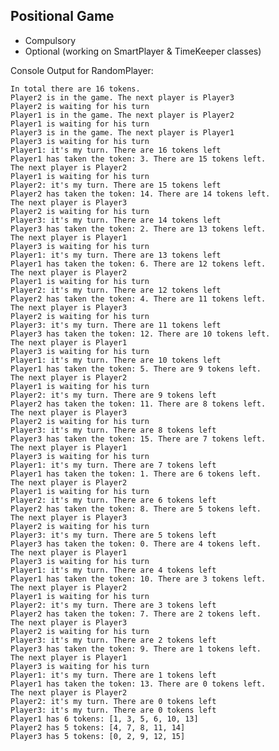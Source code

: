 ## Positional Game

- Compulsory
- Optional (working on SmartPlayer & TimeKeeper classes)

Console Output for RandomPlayer:

    In total there are 16 tokens.
    Player2 is in the game. The next player is Player3
    Player2 is waiting for his turn
    Player1 is in the game. The next player is Player2
    Player1 is waiting for his turn
    Player3 is in the game. The next player is Player1
    Player3 is waiting for his turn
    Player1: it's my turn. There are 16 tokens left
    Player1 has taken the token: 3. There are 15 tokens left.
    The next player is Player2
    Player1 is waiting for his turn
    Player2: it's my turn. There are 15 tokens left
    Player2 has taken the token: 14. There are 14 tokens left.
    The next player is Player3
    Player2 is waiting for his turn
    Player3: it's my turn. There are 14 tokens left
    Player3 has taken the token: 2. There are 13 tokens left.
    The next player is Player1
    Player3 is waiting for his turn
    Player1: it's my turn. There are 13 tokens left
    Player1 has taken the token: 6. There are 12 tokens left.
    The next player is Player2
    Player1 is waiting for his turn
    Player2: it's my turn. There are 12 tokens left
    Player2 has taken the token: 4. There are 11 tokens left.
    The next player is Player3
    Player2 is waiting for his turn
    Player3: it's my turn. There are 11 tokens left
    Player3 has taken the token: 12. There are 10 tokens left.
    The next player is Player1
    Player3 is waiting for his turn
    Player1: it's my turn. There are 10 tokens left
    Player1 has taken the token: 5. There are 9 tokens left.
    The next player is Player2
    Player1 is waiting for his turn
    Player2: it's my turn. There are 9 tokens left
    Player2 has taken the token: 11. There are 8 tokens left.
    The next player is Player3
    Player2 is waiting for his turn
    Player3: it's my turn. There are 8 tokens left
    Player3 has taken the token: 15. There are 7 tokens left.
    The next player is Player1
    Player3 is waiting for his turn
    Player1: it's my turn. There are 7 tokens left
    Player1 has taken the token: 1. There are 6 tokens left.
    The next player is Player2
    Player1 is waiting for his turn
    Player2: it's my turn. There are 6 tokens left
    Player2 has taken the token: 8. There are 5 tokens left.
    The next player is Player3
    Player2 is waiting for his turn
    Player3: it's my turn. There are 5 tokens left
    Player3 has taken the token: 0. There are 4 tokens left.
    The next player is Player1
    Player3 is waiting for his turn
    Player1: it's my turn. There are 4 tokens left
    Player1 has taken the token: 10. There are 3 tokens left.
    The next player is Player2
    Player1 is waiting for his turn
    Player2: it's my turn. There are 3 tokens left
    Player2 has taken the token: 7. There are 2 tokens left.
    The next player is Player3
    Player2 is waiting for his turn
    Player3: it's my turn. There are 2 tokens left
    Player3 has taken the token: 9. There are 1 tokens left.
    The next player is Player1
    Player3 is waiting for his turn
    Player1: it's my turn. There are 1 tokens left
    Player1 has taken the token: 13. There are 0 tokens left.
    The next player is Player2
    Player2: it's my turn. There are 0 tokens left
    Player3: it's my turn. There are 0 tokens left
    Player1 has 6 tokens: [1, 3, 5, 6, 10, 13]
    Player2 has 5 tokens: [4, 7, 8, 11, 14]
    Player3 has 5 tokens: [0, 2, 9, 12, 15]
